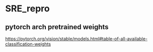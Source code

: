 # SRE_repro

## pytorch arch pretrained weights 
https://pytorch.org/vision/stable/models.html#table-of-all-available-classification-weights